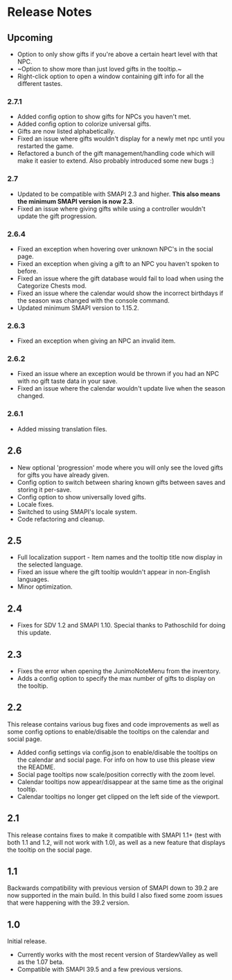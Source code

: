 # Release Notes

## Upcoming
* Option to only show gifts if you're above a certain heart level with that NPC.
* ~Option to show more than just loved gifts in the tooltip.~
* Right-click option to open a window containing gift info for all the different tastes.

### 2.7.1
* Added config option to show gifts for NPCs you haven't met.
* Added config option to colorize universal gifts.
* Gifts are now listed alphabetically.
* Fixed an issue where gifts wouldn't display for a newly met npc until you restarted the game.
* Refactored a bunch of the gift management/handling code which will make it easier to extend. Also probably introduced some new bugs :)

### 2.7
* Updated to be compatible with SMAPI 2.3 and higher. **This also means the minimum SMAPI version is now 2.3**.
* Fixed an issue where giving gifts while using a controller wouldn't update the gift progression.

### 2.6.4
* Fixed an exception when hovering over unknown NPC's in the social page.
* Fixed an exception when giving a gift to an NPC you haven't spoken to before.
* Fixed an issue where the gift database would fail to load when using the Categorize Chests mod.
* Fixed an issue where the calendar would show the incorrect birthdays if the season was changed with the console command.
* Updated minimum SMAPI version to 1.15.2.

### 2.6.3
* Fixed an exception when giving an NPC an invalid item.

### 2.6.2
* Fixed an issue where an exception would be thrown if you had an NPC with no gift taste data in your save.
* Fixed an issue where the calendar wouldn't update live when the season changed.

### 2.6.1
* Added missing translation files.

## 2.6
* New optional 'progression' mode where you will only see the loved gifts for gifts you have already given.
* Config option to switch between sharing known gifts between saves and storing it per-save.
* Config option to show universally loved gifts.
* Locale fixes.
* Switched to using SMAPI's locale system.
* Code refactoring and cleanup.

## 2.5
* Full localization support - Item names and the tooltip title now display in the selected language.
* Fixed an issue where the gift tooltip wouldn't appear in non-English languages.
* Minor optimization.

## 2.4
* Fixes for SDV 1.2 and SMAPI 1.10. Special thanks to Pathoschild for doing this update.

## 2.3
* Fixes the error when opening the JunimoNoteMenu from the inventory.
* Adds a config option to specify the max number of gifts to display on the tooltip.

## 2.2
This release contains various bug fixes and code improvements as well as some config options to enable/disable the tooltips on the calendar and social page.
* Added config settings via config.json to enable/disable the tooltips on the calendar and social page. For info on how to use this please view the README.
* Social page tooltips now scale/position correctly with the zoom level.
* Calendar tooltips now appear/disappear at the same time as the original tooltip.
* Calendar tooltips no longer get clipped on the left side of the viewport.

## 2.1
This release contains fixes to make it compatible with SMAPI 1.1+ (test with both 1.1 and 1.2, will not work with 1.0), as well as a new feature that displays the tooltip on the social page.

## 1.1
Backwards compatibility with previous version of SMAPI down to 39.2 are now supported in the main build. In this build I also fixed some zoom issues that were happening with the 39.2 version.

## 1.0
Initial release.
* Currently works with the most recent version of StardewValley as well as the 1.07 beta.
* Compatible with SMAPI 39.5 and a few previous versions.